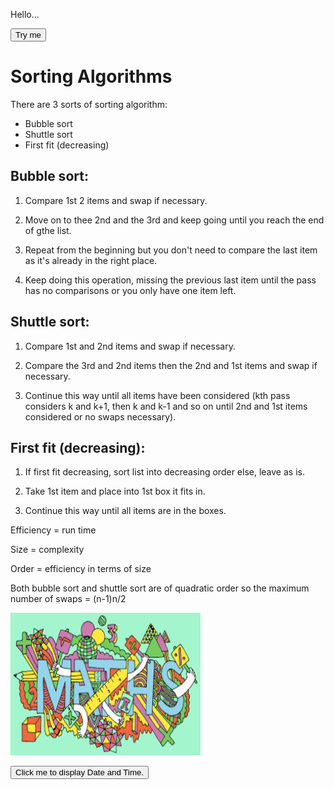 <p>Hello...</p>
<button onclick="myFunction()">Try me</button>

<p id="demo"></p>

<script>
function myFunction() {
    var person = prompt("Please enter your name", "Name");
    
    if (person != null) {
        document.getElementById("demo").innerHTML =
        "Hello " + person + "! How are you today? Ready to do some maths revision?";
    }
}
</script>

<h1>Sorting Algorithms</h1>

There are 3 sorts of sorting algorithm:
 - Bubble sort
 - Shuttle sort
 - First fit (decreasing)
 
<h2>Bubble sort:</h2>

1) Compare 1st 2 items and swap if necessary.

2) Move on to thee 2nd and the 3rd and keep going until you reach the end of gthe list.

3) Repeat from the beginning but you don't need to compare the last item as it's already in the right place.

4) Keep doing this operation, missing the previous last item until the pass has no comparisons or you only have one item left.

<h2>Shuttle sort:</h2>

1) Compare 1st and 2nd items and swap if necessary.

2) Compare the 3rd and 2nd items then the 2nd and 1st items and swap if necessary.

3) Continue this way until all items have been considered (kth pass considers k and k+1, then k and k-1 and so on until 2nd and 1st items considered or no swaps necessary).

<h2>First fit (decreasing):</h2>

1) If first fit decreasing, sort list into decreasing order else, leave as is.

2) Take 1st item and place into 1st box it fits in.

3) Continue this way until all items are in the boxes.

Efficiency = run time

Size = complexity

Order = efficiency in terms of size

Both bubble sort and shuttle sort are of quadratic order so the maximum number of swaps = (n-1)n/2

<img src="maths.png" alt="Maths picture" style="width:304px;height:228px;">

<button type="button"
onclick="document.getElementById('demo').innerHTML = Date()">
Click me to display Date and Time.</button>

<p id="demo"></p>

